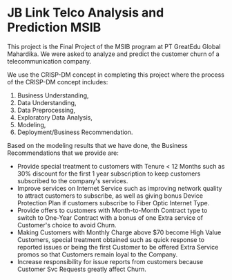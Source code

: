 # JB Link Telco Analysis and Prediction MSIB

This project is the Final Project of the MSIB program at PT GreatEdu Global Mahardika. We were asked to analyze and predict the customer churn of a telecommunication company.

We use the CRISP-DM concept in completing this project where the process of the CRISP-DM concept includes:

1. Business Understanding, 
2. Data Understanding, 
3. Data Preprocessing, 
4. Exploratory Data Analysis, 
5. Modeling, 
6. Deployment/Business Recommendation.

Based on the modeling results that we have done, the Business Recommendations that we provide are:

- Provide special treatment to customers with Tenure < 12 Months such as 30% discount for the first 1 year subscription to keep customers subscribed to the company's services.
- Improve services on Internet Service such as improving network quality to attract customers to subscribe, as well as giving bonus Device Protection Plan if customers subscribe to Fiber Optic Internet Type.
- Provide offers to customers with Month-to-Month Contract type to switch to One-Year Contract with a bonus of one Extra service of Customer's choice to avoid Churn.
- Making Customers with Monthly Charge above $70 become High Value Customers, special treatment obtained such as quick response to reported issues or being the first Customer to be offered Extra Service promos so that Customers remain loyal to the Company.
- Increase responsibility for issue reports from customers because Customer Svc Requests greatly affect Churn.
